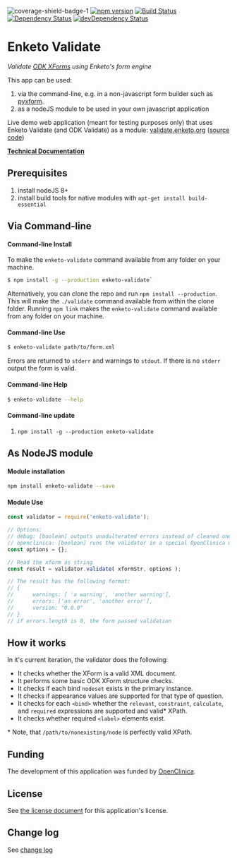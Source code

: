 ![coverage-shield-badge-1](https://img.shields.io/badge/coverage-93.25%25-brightgreen.svg)
[![npm version](https://badge.fury.io/js/enketo-validate.svg)](http://badge.fury.io/js/enketo-validate) [![Build Status](https://travis-ci.org/enketo/enketo-validate.svg?branch=master)](https://travis-ci.org/enketo/enketo-validate) [![Dependency Status](https://david-dm.org/enketo/enketo-validate/status.svg)](https://david-dm.org/enketo/enketo-validate) [![devDependency Status](https://david-dm.org/enketo/enketo-validate/dev-status.svg)](https://david-dm.org/enketo/enketo-validate?type=dev)

Enketo Validate
==============

_Validate [ODK XForms](https://opendatakit.github.io/xforms-spec/) using Enketo's form engine_

This app can be used:

1. via the command-line, e.g. in a non-javascript form builder such as [pyxform](https://github.com/XLSForm/pyxform).
2. as a nodeJS module to be used in your own javascript application

Live demo web application (meant for testing purposes only) that uses Enketo Validate (and ODK Validate) as a module: [validate.enketo.org](https://validate.enketo.org) \([source code](https://github.com/enketo/enketo-validate-webapp)\)


**[Technical Documentation](https://enketo.github.io/enketo-validate)**


## Prerequisites

1. install nodeJS 8+
2. install build tools for native modules with `apt-get install build-essential`

## Via Command-line

#### Command-line Install

To make the `enketo-validate` command available from any folder on your machine.
```bash
$ npm install -g --production enketo-validate`
```

Alternatively, you can clone the repo and run `npm install --production`. This will make the `./validate` command available from within the clone folder. Running `npm link` makes the `enketo-validate` command available from any folder on your machine.

#### Command-line Use

```bash
$ enketo-validate path/to/form.xml
```

Errors are returned to `stderr` and warnings to `stdout`. If there is no `stderr` output the form is valid.

#### Command-line Help
```bash
$ enketo-validate --help
```

#### Command-line update

1. `npm install -g --production enketo-validate`

## As NodeJS module

#### Module installation

```bash
npm install enketo-validate --save
```

#### Module Use

```js
const validator = require('enketo-validate');

// Options:
// debug: [boolean] outputs unadulterated errors instead of cleaned ones
// openclinica: [boolean] runs the validator in a special OpenClinica mode
const options = {};

// Read the xform as string
const result = validator.validate( xformStr, options );

// The result has the following format:
// {
//      warnings: [ 'a warning', 'another warning'],
//      errors: ['an error', 'another error'],
//      version: "0.0.0"
// }
// if errors.length is 0, the form passed validation
```

## How it works

In it's current iteration, the validator does the following:

* It checks whether the XForm is a valid XML document.
* It performs some basic ODK XForm structure checks.
* It checks if each bind `nodeset` exists in the primary instance.
* It checks if appearance values are supported for that type of question.
* It checks for each `<bind>` whether the `relevant`, `constraint`, `calculate`, and `required` expressions are supported and valid\* XPath.
* It checks whether required `<label>` elements exist.

\* Note, that `/path/to/nonexisting/node` is perfectly valid XPath.

## Funding

The development of this application was funded by [OpenClinica](https://openclinica.com).

## License

See [the license document](https://github.com/enketo/enketo-validate/blob/master/LICENSE) for this application's license.

## Change log

See [change log](https://github.com/enketo/enketo-validate/blob/master/CHANGELOG.md)

